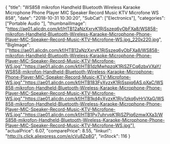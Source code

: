 {
	"title": "WS858 mikrofon Handheld Bluetooth Wireless Karaoke Microphone Phone Player MIC Speaker Record Music KTV Microfone WS 858",
	"date": "2018-10-31 10:30:20",
	"SubCat": ["Electronics"],
	"categories": ["Portable Audio "],
	"thumbnailImage": "https://ae01.alicdn.com/kf/HTB12aNzXxrvK1RjSszeq6yObFXa8/WS858-mikrofon-Handheld-Bluetooth-Wireless-Karaoke-Microphone-Phone-Player-MIC-Speaker-Record-Music-KTV-Microfone-WS.jpg_220x220.jpg",
	"BigImage": ["https://ae01.alicdn.com/kf/HTB12aNzXxrvK1RjSszeq6yObFXa8/WS858-mikrofon-Handheld-Bluetooth-Wireless-Karaoke-Microphone-Phone-Player-MIC-Speaker-Record-Music-KTV-Microfone-WS.jpg","https://ae01.alicdn.com/kf/HTB1dzMwhpzqK1RjSZFCq6zbxVXaY/WS858-mikrofon-Handheld-Bluetooth-Wireless-Karaoke-Microphone-Phone-Player-MIC-Speaker-Record-Music-KTV-Microfone-WS.jpg","https://ae01.alicdn.com/kf/HTB183FyXyzxK1RjSspjq6AS.pXaC/WS858-mikrofon-Handheld-Bluetooth-Wireless-Karaoke-Microphone-Phone-Player-MIC-Speaker-Record-Music-KTV-Microfone-WS.jpg","https://ae01.alicdn.com/kf/HTB1kd4yXyzxK1Rjy1zkq6yHrVXaG/WS858-mikrofon-Handheld-Bluetooth-Wireless-Karaoke-Microphone-Phone-Player-MIC-Speaker-Record-Music-KTV-Microfone-WS.jpg","https://ae01.alicdn.com/kf/HTB1Py7uhrvpK1RjSZPiq6zmwXXa3/WS858-mikrofon-Handheld-Bluetooth-Wireless-Karaoke-Microphone-Phone-Player-MIC-Speaker-Record-Music-KTV-Microfone-WS.jpg"],
	"actualPrice": 6.07,
	"comparePrice": 8.55,
	"linkurl": "http://s.click.aliexpress.com/e/cVu8Zp8G",
	"inStock": 116
}
